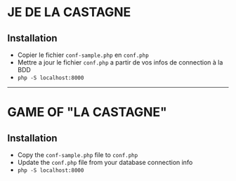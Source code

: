 # JE DE LA CASTAGNE

## Installation

- Copier le fichier `conf-sample.php` en `conf.php`
- Mettre a jour le fichier `conf.php` a partir de vos infos de connection à la BDD
- `php -S localhost:8000`

___ 

# GAME OF "LA CASTAGNE"

## Installation

- Copy the `conf-sample.php` file to `conf.php`
- Update the `conf.php` file from your database connection info
- `php -S localhost:8000`